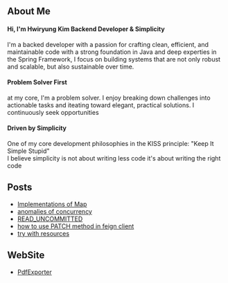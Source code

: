 
## About Me
<!-- hi, i'm a backend developer -->
<!-- Hello! My name is Hwiryung Kim, and I'm a dedicated backend developer with a passion for crafting clean, efficient code and solving complex problems. -->
<!-- With a strong foundation in Java and expertise in the Spring framework, I thrive in architecting robust systems that stand the test of time. -->
<!---->
<!-- In addition, I have a keen interest in design patterns and their application to solving real-world problems. -->
<!-- Whether it's implementing creational, structural, or behavioral patterns, I leverage these patterns to improve code readability, flexibility, and maintainability. -->
<!---->
<!-- Above all, I consider myself a problem solver at heart. I thrive on tackling challenges head-on, breaking them down into manageable tasks, and finding innovative solutions to overcome them. I'm always eager to learn new technologies and methodologies to expand my skill set and stay ahead in this dynamic field. -->
<!---->
<!-- hi! i'm  -->

#### Hi, I'm Hwiryung Kim Backend Developer & Simplicity
I'm a backed developer with a passion for crafting clean, efficient, and maintainable code with a strong foundation in Java and deep experties in the Spring Framework, I focus on building  systems that are not only robust and scalable, but also sustainable over time.


#### Problem Solver First
at my core, I'm a problem solver. I enjoy breaking down challenges into actionable tasks and iteating toward elegant, practical solutions. I continuously seek opportunities


#### Driven by Simplicity
One of my core development philosophies in the KISS principle: "Keep It Simple Stupid" <br>
I believe simplicity is not about writing less code it's about writing the right code




##  Posts
<!-- Posts:START -->
- [Implementations of Map](https://hrllk.github.io//java/Implementations-of-Map/)
- [anomalies of concurrency](https://hrllk.github.io//database/anomalies-of-concurrency/)
- [READ_UNCOMMITTED](https://hrllk.github.io//java/troubleshooting/READ_UNCOMMITTED/)
- [how to use PATCH method in feign client](https://hrllk.github.io//java/troubleshooting/how-to-use-patch-in-feign/)
- [try with resources](https://hrllk.github.io//java/try-with-resources/)
<!-- Posts:END -->

##  WebSite
- [PdfExporter](http://alzar.duckdns.org:8082)
